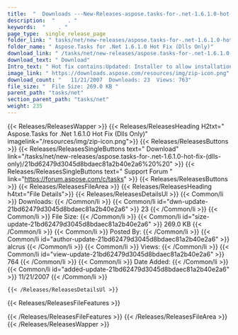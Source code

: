 ```yaml
---
title:  "  Downloads ---New-Releases-aspose.tasks-for-.net-1.6.1.0-hot-fix-(dlls-only) . " 
description:  "    . " 
keywords:  "    . " 
page_type:  single_release_page
folder_link: " tasks/net/new-releases/aspose.tasks-for-.net-1.6.1.0-hot-fix-(dlls-only)/"
folder_name: " Aspose.Tasks for .Net 1.6.1.0 Hot Fix (Dlls Only)"
download_link: " /tasks/net/new-releases/aspose.tasks-for-.net-1.6.1.0-hot-fix-(dlls-only)/21bd62479d3045d8bdaec81a2b40e2a6"
download_text: " Download"
Intro_text: " Hot fix contains:Updated: Installer to allow installation on computer with .NET ..."
image_link: " https://downloads.aspose.com/resources/img/zip-icon.png"
download_count: "   11/21/2007  Downloads: 23  Views: 763"
file_size: "  File Size: 269.0 KB "
parent_path: "tasks/net"
section_parent_path: "tasks/net"
weight: 235 
---
```


{{< Releases/ReleasesWapper >}}
  {{< Releases/ReleasesHeading H2txt=" Aspose.Tasks for .Net 1.6.1.0 Hot Fix (Dlls Only)" imagelink="/resources/img/zip-icon.png">}}
  {{< Releases/ReleasesButtons >}}
    {{< Releases/ReleasesSingleButtons text=" Download" link="/tasks/net/new-releases/aspose.tasks-for-.net-1.6.1.0-hot-fix-(dlls-only)/21bd62479d3045d8bdaec81a2b40e2a6%20%20" >}}
    {{< Releases/ReleasesSingleButtons text=" Support Forum " link="https://forum.aspose.com/c/tasks" >}}
  {{< Releases/ReleasesButtons >}}
  {{< Releases/ReleasesFileArea >}}
    {{< Releases/ReleasesHeading h4txt="File Details">}}
    {{< Releases/ReleasesDetailsUl >}}
            {{< Common/li  >}} Downloads: {{< /Common/li >}} 
      {{< Common/li id="dwn-update-21bd62479d3045d8bdaec81a2b40e2a6" >}} 23 {{< /Common/li >}} 
      {{< Common/li  >}} File Size: {{< /Common/li >}} 
      {{< Common/li id="size-update-21bd62479d3045d8bdaec81a2b40e2a6" >}} 269.0 KB {{< /Common/li >}} 
      {{< Common/li  >}} Posted By: {{< /Common/li >}} 
      {{< Common/li id="author-update-21bd62479d3045d8bdaec81a2b40e2a6" >}} alcrus {{< /Common/li >}} 
      {{< Common/li  >}} Views: {{< /Common/li >}} 
      {{< Common/li id="view-update-21bd62479d3045d8bdaec81a2b40e2a6" >}} 764 {{< /Common/li >}} 
      {{< Common/li  >}} Date Added: {{< /Common/li >}} 
      {{< Common/li id="added-update-21bd62479d3045d8bdaec81a2b40e2a6" >}} 11/21/2007 {{< /Common/li >}} 

    {{< /Releases/ReleasesDetailsUl >}}

  {{< Releases/ReleasesFileFeatures >}}
      
  {{< /Releases/ReleasesFileFeatures >}}
 {{< /Releases/ReleasesFileArea >}}
{{< /Releases/ReleasesWapper >}}


